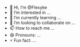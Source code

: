 - 👋 Hi, I’m @Flexyke
- 👀 I’m interested in ...
- 🌱 I’m currently learning ...
- 💞️ I’m looking to collaborate on ...
- 📫 How to reach me ...
- 😄 Pronouns: ...
- ⚡ Fun fact: ...

<!---
Flexyke/Flexyke is a ✨ special ✨ repository because its `README.md` (this file) appears on your GitHub profile.
You can click the Preview link to take a look at your changes.
--->
